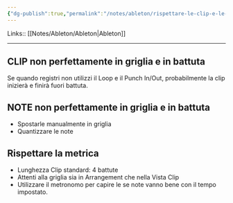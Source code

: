 ```yaml
---
{"dg-publish":true,"permalink":"/notes/ableton/rispettare-le-clip-e-le-battute/"}
---
```


Links:: [[Notes/Ableton/Ableton\|Ableton]]

---

## CLIP non perfettamente in griglia e in battuta

Se quando registri non utilizzi il Loop e il Punch In/Out, probabilmente la clip inizierà e finirà fuori battuta.


## NOTE non perfettamente in griglia e in battuta

- Spostarle manualmente in griglia
- Quantizzare le note

## Rispettare la metrica

- Lunghezza Clip standard: 4 battute
- Attenti alla griglia sia in Arrangement che nella Vista Clip
- Utilizzare il metronomo per capire le se note vanno bene con il tempo impostato.

